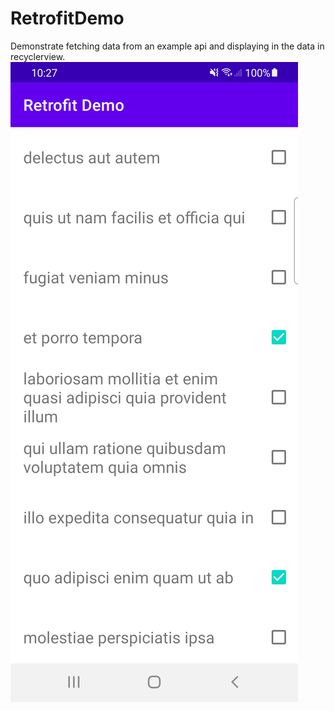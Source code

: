 # RetrofitDemo
Demonstrate fetching data from an example api and displaying in the data in recyclerview.
<img src="https://github.com/adesanyaaa/RetrofitDemo/blob/master/Screenshot_20221013_102715.png">
